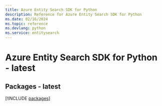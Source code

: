 ```yaml
---
title: Azure Entity Search SDK for Python
description: Reference for Azure Entity Search SDK for Python
ms.date: 02/16/2024
ms.topic: reference
ms.devlang: python
ms.service: entitysearch
---
```

# Azure Entity Search SDK for Python - latest
## Packages - latest
[!INCLUDE [packages](entity-search-index.md)]